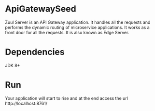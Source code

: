 # ApiGatewaySeed
  Zuul Server is an API Gateway application. It handles all the requests and performs the dynamic routing of microservice applications. It works as a front door for all the requests. It is also known as Edge Server.

# Dependencies
JDK 8+

# Run
Your application will start to rise and at the end access the url http://localhost:8761/
